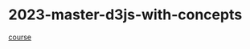 # 2023-master-d3js-with-concepts

[course](https://www.udemy.com/course/master-d3js-concepts-and-25-projects/)
